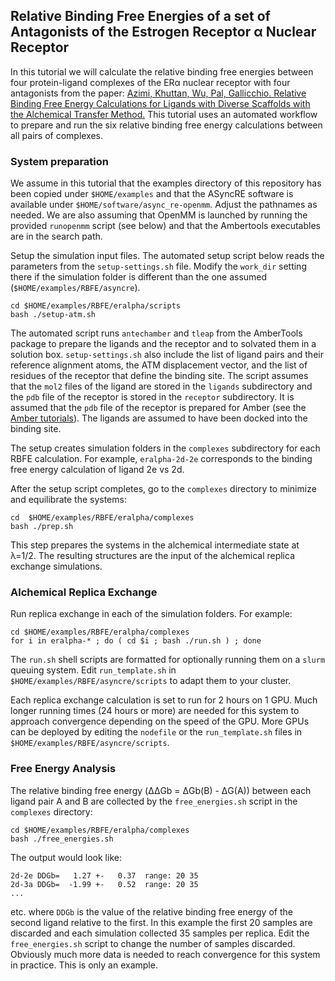 Relative Binding Free Energies of a set of Antagonists of the Estrogen Receptor α Nuclear Receptor
--------------------------------------------------------------------------------------------------

In this tutorial we will calculate the relative binding free energies between four protein-ligand complexes of the ERα nuclear receptor with four antagonists from the paper: [Azimi, Khuttan, Wu, Pal, Gallicchio. Relative Binding Free Energy Calculations for Ligands with Diverse Scaffolds with the Alchemical Transfer Method.](https://arxiv.org/abs/2107.05153) This tutorial uses an automated workflow to prepare and run the six relative binding free energy calculations between all pairs of complexes.

### System preparation

We assume in this tutorial that the examples directory of this repository has been copied under `$HOME/examples` and that the ASyncRE software is available under `$HOME/software/async_re-openmm`. Adjust the pathnames as needed. We are also assuming that OpenMM is launched by running the provided `runopenmm` script (see below) and that the Ambertools executables are in the search path.

Setup the simulation input files. The automated setup script below reads the parameters from the `setup-settings.sh` file. Modify the `work_dir` setting there if the simulation folder is different than the one assumed (`$HOME/examples/RBFE/asyncre`).
```
cd $HOME/examples/RBFE/eralpha/scripts
bash ./setup-atm.sh
```
The automated script runs `antechamber` and `tleap` from the AmberTools package to prepare the ligands and the receptor and to solvated them in a solution box. `setup-settings.sh` also include the list of ligand pairs and their reference alignment atoms, the ATM displacement vector, and the list of residues of the receptor that define the binding site. The script assumes that the `mol2` files of the ligand are stored in the `ligands` subdirectory and the `pdb` file of the receptor is stored in the `receptor` subdirectory. It is assumed that the `pdb` file of the receptor is prepared for Amber (see the [Amber tutorials](https://ambermd.org/tutorials/)). The ligands are assumed to have been docked into the binding site.

The setup creates simulation folders in the `complexes` subdirectory for each RBFE calculation. For example, `eralpha-2d-2e` corresponds to the binding free energy calculation of ligand 2e vs 2d.

After the setup script completes, go to the `complexes` directory to minimize and equilibrate the systems:
```
cd  $HOME/examples/RBFE/eralpha/complexes
bash ./prep.sh
```
This step prepares the systems in the alchemical intermediate state at λ=1/2. The resulting structures are the input of the alchemical replica exchange simulations.

### Alchemical Replica Exchange

Run replica exchange in each of the simulation folders. For example:
```
cd $HOME/examples/RBFE/eralpha/complexes
for i in eralpha-* ; do ( cd $i ; bash ./run.sh ) ; done
```
The `run.sh` shell scripts are formatted for optionally running them on a `slurm` queuing system. Edit `run_template.sh` in `$HOME/examples/RBFE/asyncre/scripts` to adapt them to your cluster.

Each replica exchange calculation is set to run for 2 hours on 1 GPU. Much longer running times (24 hours or more) are needed for this system to approach convergence depending on the speed of the GPU. More GPUs can be deployed by editing the `nodefile` or the `run_template.sh` files in `$HOME/examples/RBFE/asyncre/scripts`.

### Free Energy Analysis

The relative binding free energy (ΔΔGb = ΔGb(B) - ΔG(A)) between each ligand pair A and B are collected by the `free_energies.sh` script in the `complexes` directory:
```
cd $HOME/examples/RBFE/eralpha/complexes
bash ./free_energies.sh
```

The output would look like:
```
2d-2e DDGb=   1.27 +-   0.37  range: 20 35
2d-3a DDGb=  -1.99 +-   0.52  range: 20 35
...
```
etc. where `DDGb` is the value of the relative binding free energy of the second ligand relative to the first. In this example the first 20 samples are discarded and each simulation collected 35 samples per replica. Edit the `free_energies.sh` script to change the number of samples discarded. Obviously much more data is needed to reach convergence for this system in practice. This is only an example.

